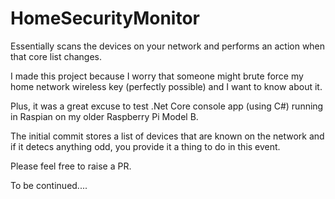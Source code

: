# HomeSecurityMonitor
Essentially scans the devices on your network and performs an action when that core list changes.

I made this project because I worry that someone might brute force my home network wireless key (perfectly possible) and I want to know about it.

Plus, it was a great excuse to test .Net Core console app (using C#) running in Raspian on my older Raspberry Pi Model B.

The initial commit stores a list of devices that are known on the network and if it detecs anything odd, you provide it a thing to do in this event.

Please feel free to raise a PR.

To be continued....

